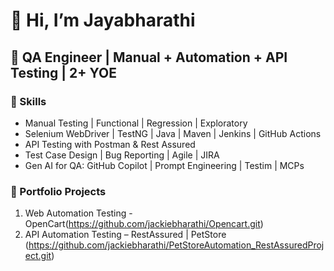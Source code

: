 # 👋 Hi, I’m Jayabharathi
## 🧪 QA Engineer | Manual + Automation + API Testing | 2+ YOE

### 🧰 Skills
- Manual Testing | Functional | Regression | Exploratory
- Selenium WebDriver | TestNG | Java | Maven | Jenkins | GitHub Actions
- API Testing with Postman & Rest Assured
- Test Case Design | Bug Reporting | Agile | JIRA
- Gen AI for QA: GitHub Copilot | Prompt Engineering | Testim | MCPs

### 📂 Portfolio Projects
1. Web Automation Testing - OpenCart(https://github.com/jackiebharathi/Opencart.git)
2. API Automation Testing – RestAssured | PetStore (https://github.com/jackiebharathi/PetStoreAutomation_RestAssuredProject.git)
